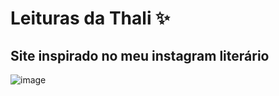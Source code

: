 # Leituras da Thali ✨️
## Site inspirado no meu instagram literário


![image](https://github.com/user-attachments/assets/44314f8a-671c-4ea3-81a5-a8d2ccca0db3)
